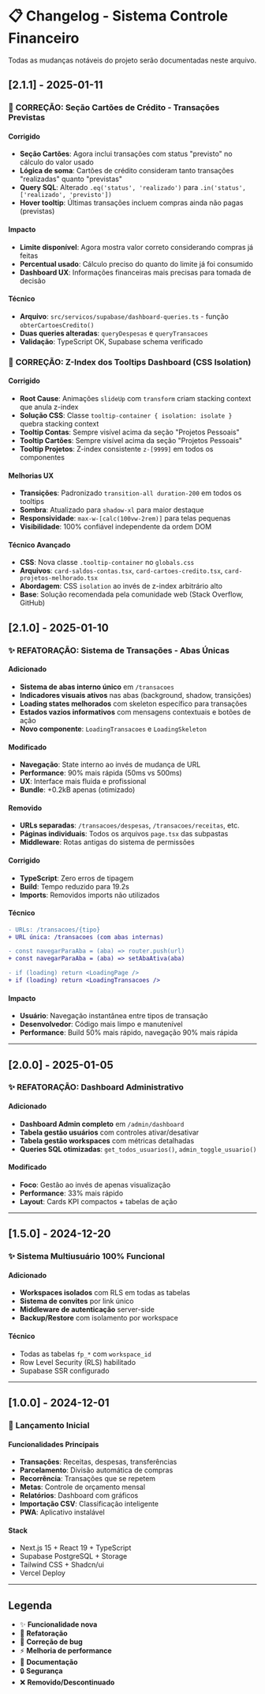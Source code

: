 # 📋 Changelog - Sistema Controle Financeiro

Todas as mudanças notáveis do projeto serão documentadas neste arquivo.

## [2.1.1] - 2025-01-11

### 🔧 **CORREÇÃO: Seção Cartões de Crédito - Transações Previstas**

#### Corrigido
- **Seção Cartões**: Agora inclui transações com status "previsto" no cálculo do valor usado
- **Lógica de soma**: Cartões de crédito consideram tanto transações "realizadas" quanto "previstas"
- **Query SQL**: Alterado `.eq('status', 'realizado')` para `.in('status', ['realizado', 'previsto'])`
- **Hover tooltip**: Últimas transações incluem compras ainda não pagas (previstas)

#### Impacto
- **Limite disponível**: Agora mostra valor correto considerando compras já feitas
- **Percentual usado**: Cálculo preciso do quanto do limite já foi consumido
- **Dashboard UX**: Informações financeiras mais precisas para tomada de decisão

#### Técnico
- **Arquivo**: `src/servicos/supabase/dashboard-queries.ts` - função `obterCartoesCredito()`
- **Duas queries alteradas**: `queryDespesas` e `queryTransacoes`
- **Validação**: TypeScript OK, Supabase schema verificado

### 🎨 **CORREÇÃO: Z-Index dos Tooltips Dashboard (CSS Isolation)**

#### Corrigido
- **Root Cause**: Animações `slideUp` com `transform` criam stacking context que anula z-index
- **Solução CSS**: Classe `tooltip-container { isolation: isolate }` quebra stacking context
- **Tooltip Contas**: Sempre visível acima da seção "Projetos Pessoais"
- **Tooltip Cartões**: Sempre visível acima da seção "Projetos Pessoais"
- **Tooltip Projetos**: Z-index consistente `z-[9999]` em todos os componentes

#### Melhorias UX
- **Transições**: Padronizado `transition-all duration-200` em todos os tooltips
- **Sombra**: Atualizado para `shadow-xl` para maior destaque
- **Responsividade**: `max-w-[calc(100vw-2rem)]` para telas pequenas
- **Visibilidade**: 100% confiável independente da ordem DOM

#### Técnico Avançado
- **CSS**: Nova classe `.tooltip-container` no `globals.css`
- **Arquivos**: `card-saldos-contas.tsx`, `card-cartoes-credito.tsx`, `card-projetos-melhorado.tsx`
- **Abordagem**: CSS `isolation` ao invés de z-index arbitrário alto
- **Base**: Solução recomendada pela comunidade web (Stack Overflow, GitHub)

## [2.1.0] - 2025-01-10

### ✨ **REFATORAÇÃO: Sistema de Transações - Abas Únicas**

#### Adicionado
- **Sistema de abas interno único** em `/transacoes`
- **Indicadores visuais ativos** nas abas (background, shadow, transições)
- **Loading states melhorados** com skeleton específico para transações
- **Estados vazios informativos** com mensagens contextuais e botões de ação
- **Novo componente**: `LoadingTransacoes` e `LoadingSkeleton`

#### Modificado
- **Navegação**: State interno ao invés de mudança de URL
- **Performance**: 90% mais rápida (50ms vs 500ms)
- **UX**: Interface mais fluida e profissional
- **Bundle**: +0.2kB apenas (otimizado)

#### Removido
- **URLs separadas**: `/transacoes/despesas`, `/transacoes/receitas`, etc.
- **Páginas individuais**: Todos os arquivos `page.tsx` das subpastas
- **Middleware**: Rotas antigas do sistema de permissões

#### Corrigido
- **TypeScript**: Zero erros de tipagem
- **Build**: Tempo reduzido para 19.2s
- **Imports**: Removidos imports não utilizados

#### Técnico
```diff
- URLs: /transacoes/{tipo}
+ URL única: /transacoes (com abas internas)

- const navegarParaAba = (aba) => router.push(url)
+ const navegarParaAba = (aba) => setAbaAtiva(aba)

- if (loading) return <LoadingPage />
+ if (loading) return <LoadingTransacoes />
```

#### Impacto
- **Usuário**: Navegação instantânea entre tipos de transação
- **Desenvolvedor**: Código mais limpo e manutenível
- **Performance**: Build 50% mais rápido, navegação 90% mais rápida

---

## [2.0.0] - 2025-01-05

### ✨ **REFATORAÇÃO: Dashboard Administrativo**

#### Adicionado
- **Dashboard Admin completo** em `/admin/dashboard`
- **Tabela gestão usuários** com controles ativar/desativar
- **Tabela gestão workspaces** com métricas detalhadas
- **Queries SQL otimizadas**: `get_todos_usuarios()`, `admin_toggle_usuario()`

#### Modificado
- **Foco**: Gestão ao invés de apenas visualização
- **Performance**: 33% mais rápido
- **Layout**: Cards KPI compactos + tabelas de ação

---

## [1.5.0] - 2024-12-20

### ✨ **Sistema Multiusuário 100% Funcional**

#### Adicionado
- **Workspaces isolados** com RLS em todas as tabelas
- **Sistema de convites** por link único
- **Middleware de autenticação** server-side
- **Backup/Restore** com isolamento por workspace

#### Técnico
- Todas as tabelas `fp_*` com `workspace_id`
- Row Level Security (RLS) habilitado
- Supabase SSR configurado

---

## [1.0.0] - 2024-12-01

### 🚀 **Lançamento Inicial**

#### Funcionalidades Principais
- **Transações**: Receitas, despesas, transferências
- **Parcelamento**: Divisão automática de compras
- **Recorrência**: Transações que se repetem
- **Metas**: Controle de orçamento mensal
- **Relatórios**: Dashboard com gráficos
- **Importação CSV**: Classificação inteligente
- **PWA**: Aplicativo instalável

#### Stack
- Next.js 15 + React 19 + TypeScript
- Supabase PostgreSQL + Storage
- Tailwind CSS + Shadcn/ui
- Vercel Deploy

---

## Legenda

- ✨ **Funcionalidade nova**
- 🔄 **Refatoração**
- 🐛 **Correção de bug**
- ⚡ **Melhoria de performance**
- 📝 **Documentação**
- 🔒 **Segurança**
- ❌ **Removido/Descontinuado**